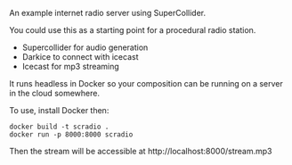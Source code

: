 An example internet radio server using SuperCollider.

You could use this as a starting point for a procedural radio station.

* Supercollider for audio generation
* Darkice to connect with icecast
* Icecast for mp3 streaming

It runs headless in Docker so your composition can be running on a server in the cloud somewhere.

To use, install Docker then:

    docker build -t scradio .
    docker run -p 8000:8000 scradio

Then the stream will be accessible at http://localhost:8000/stream.mp3
